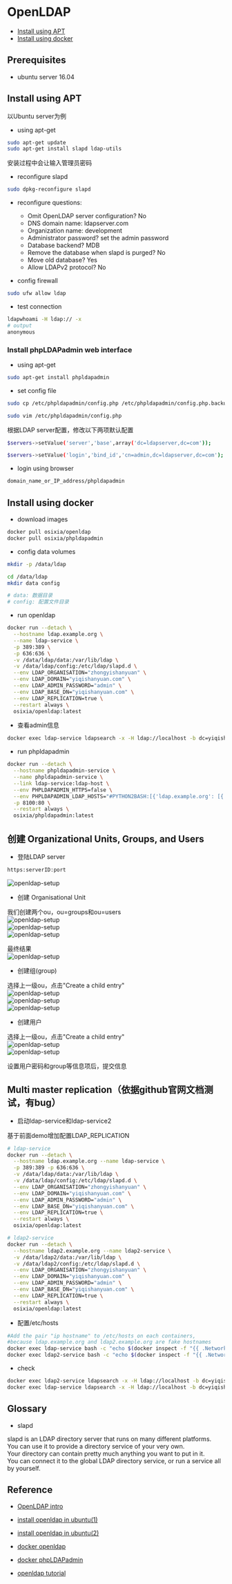 # OpenLDAP

- [Install using APT](#install-using-apt)
- [Install using docker](#install-using-docker)

## Prerequisites

- ubuntu server 16.04

## Install using APT

以Ubuntu server为例

- using apt-get

```bash
sudo apt-get update
sudo apt-get install slapd ldap-utils
```

安装过程中会让输入管理员密码

- reconfigure  slapd

```bash
sudo dpkg-reconfigure slapd
```

- reconfigure questions:

  - Omit OpenLDAP server configuration? No
  - DNS domain name: ldapserver.com
  - Organization name: development
  - Administrator password? set the admin password
  - Database backend? MDB
  - Remove the database when slapd is purged? No
  - Move old database? Yes
  - Allow LDAPv2 protocol? No

- config firewall

```bash
sudo ufw allow ldap
```

- test connection

```bash
ldapwhoami -H ldap:// -x
# output
anonymous
```

### Install phpLDAPadmin web interface

- using apt-get

```bash
sudo apt-get install phpldapadmin
```

- set config file

```bash
sudo cp /etc/phpldapadmin/config.php /etc/phpldapadmin/config.php.backup

sudo vim /etc/phpldapadmin/config.php
```

根据LDAP server配置，修改以下两项默认配置

```bash
$servers->setValue('server','base',array('dc=ldapserver,dc=com'));

$servers->setValue('login','bind_id','cn=admin,dc=ldapserver,dc=com');
```

- login using browser

```bash
domain_name_or_IP_address/phpldapadmin
```

## Install using docker

- download images

```bash
docker pull osixia/openldap
docker pull osixia/phpldapadmin
```

- config data volumes

```bash
mkdir -p /data/ldap

cd /data/ldap
mkdir data config

# data: 数据目录
# config: 配置文件目录
```

- run openldap

```bash
docker run --detach \
  --hostname ldap.example.org \
  --name ldap-service \
  -p 389:389 \
  -p 636:636 \
  -v /data/ldap/data:/var/lib/ldap \
  -v /data/ldap/config:/etc/ldap/slapd.d \
  --env LDAP_ORGANISATION="zhongyishanyuan" \
  --env LDAP_DOMAIN="yiqishanyuan.com" \
  --env LDAP_ADMIN_PASSWORD="admin" \
  --env LDAP_BASE_DN="yiqishanyuan.com" \
  --env LDAP_REPLICATION=true \
  --restart always \
  osixia/openldap:latest
```

- 查看admin信息

```bash
docker exec ldap-service ldapsearch -x -H ldap://localhost -b dc=yiqishanyuan,dc=com -D 'cn=admin,dc=yiqishanyuan,dc=com' -w admin
```

- run phpldapadmin

```bash
docker run --detach \
  --hostname phpldapadmin-service \
  --name phpldapadmin-service \
  --link ldap-service:ldap-host \
  --env PHPLDAPADMIN_HTTPS=false \
  --env PHPLDAPADMIN_LDAP_HOSTS="#PYTHON2BASH:[{'ldap.example.org': [{'server': [{'tls': True}]}, {'login': [{'bind_id': 'cn=admin,dc=yiqishanyuan,dc=com'}]}]}]" \
  -p 8100:80 \
  --restart always \
  osixia/phpldapadmin:latest
```

## 创建 Organizational Units, Groups, and Users

- 登陆LDAP server

```bash
https:serverID:port
```

![openldap-setup](./images/openldap-setup/openldap-setup-01.png)

- 创建 Organisational Unit

我们创建两个ou，ou=groups和ou=users  
![openldap-setup](./images/openldap-setup/openldap-setup-02.png)  
![openldap-setup](./images/openldap-setup/openldap-setup-03.png)  
![openldap-setup](./images/openldap-setup/openldap-setup-04.png)  

最终结果  
![openldap-setup](./images/openldap-setup/openldap-setup-05.png)  

- 创建组(group)

选择上一级ou，点击"Create a child entry"  
![openldap-setup](./images/openldap-setup/openldap-setup-06.png)  
![openldap-setup](./images/openldap-setup/openldap-setup-07.png)  
![openldap-setup](./images/openldap-setup/openldap-setup-08.png)  

- 创建用户

选择上一级ou，点击"Create a child entry"  
![openldap-setup](./images/openldap-setup/openldap-setup-09.png)  
![openldap-setup](./images/openldap-setup/openldap-setup-10.png)  

设置用户密码和group等信息项后，提交信息  

## Multi master replication（依据github官网文档测试，有bug）

- 启动ldap-service和ldap-service2

基于前面demo增加配置LDAP_REPLICATION

```bash
# ldap-service
docker run --detach \
  --hostname ldap.example.org --name ldap-service \
  -p 389:389 -p 636:636 \
  -v /data/ldap/data:/var/lib/ldap \
  -v /data/ldap/config:/etc/ldap/slapd.d \
  --env LDAP_ORGANISATION="zhongyishanyuan" \
  --env LDAP_DOMAIN="yiqishanyuan.com" \
  --env LDAP_ADMIN_PASSWORD="admin" \
  --env LDAP_BASE_DN="yiqishanyuan.com" \
  --env LDAP_REPLICATION=true \
  --restart always \
  osixia/openldap:latest

# ldap2-service
docker run --detach \
  --hostname ldap2.example.org --name ldap2-service \
  -v /data/ldap2/data:/var/lib/ldap \
  -v /data/ldap2/config:/etc/ldap/slapd.d \
  --env LDAP_ORGANISATION="zhongyishanyuan" \
  --env LDAP_DOMAIN="yiqishanyuan.com" \
  --env LDAP_ADMIN_PASSWORD="admin" \
  --env LDAP_BASE_DN="yiqishanyuan.com" \
  --env LDAP_REPLICATION=true \
  --restart always \
  osixia/openldap:latest
```

- 配置/etc/hosts

```bash
#Add the pair "ip hostname" to /etc/hosts on each containers,
#because ldap.example.org and ldap2.example.org are fake hostnames
docker exec ldap-service bash -c "echo $(docker inspect -f "{{ .NetworkSettings.IPAddress }}" ldap2-service) ldap2.example.org >> /etc/hosts"
docker exec ldap2-service bash -c "echo $(docker inspect -f "{{ .NetworkSettings.IPAddress }}" ldap-service) ldap.example.org >> /etc/hosts"
```

- check

```bash
docker exec ldap2-service ldapsearch -x -H ldap://localhost -b dc=yiqishanyuan,dc=com -D 'cn=admin,dc=yiqishanyuan,dc=com' -w admin
docker exec ldap-service ldapsearch -x -H ldap://localhost -b dc=yiqishanyuan,dc=com -D 'cn=zhangsan,ou=users,dc=yiqishanyuan,dc=com' -w 123456
```

## Glossary

- slapd

slapd is an LDAP directory server that runs on many different platforms.  
You can use it to provide a directory service of your very own.  
Your directory can contain pretty much anything you want to put in it.  
You can connect it to the global LDAP directory service, or run a service all by yourself.

## Reference

- [OpenLDAP intro](http://www.openldap.org/doc/admin24/intro.html)

- [install openldap in ubuntu(1)](https://www.digitalocean.com/community/tutorials/how-to-install-and-configure-openldap-and-phpldapadmin-on-ubuntu-16-04)

- [install openldap in ubuntu(2)](https://www.digitalocean.com/community/tutorials/how-to-install-and-configure-a-basic-ldap-server-on-an-ubuntu-12-04-vps)

- [docker openldap](https://github.com/osixia/docker-openldap)

- [docker phpLDAPadmin](https://github.com/osixia/docker-phpLDAPadmin)

- [openldap tutorial](https://sites.google.com/site/openldaptutorial/Home)